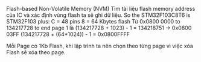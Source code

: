 Flash-based Non-Volatile Memory (NVM)
Tìm tài liệu flash memory address của IC và xác định vùng flash ta sẽ ghi dữ liệu.
So the STM32F103C8T6 is STM32F103 plus:
C = 48 pins
8 = 64 Kbytes flash
Từ 0x0800 0000 to 
134217728 to end page 1 là (134217728 + 1023) - 1 = 134218751 -> 0x0800 03FF
(134217728 + (64*1024)) - 1 = 0x0800FFFF

Mỗi Page có 1Kb Flash, khi lập trình ta nên chọn theo từng page vì việc xóa Flash sẽ xóa theo page.